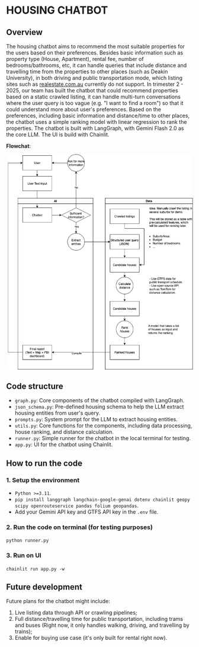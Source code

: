 # HOUSING CHATBOT

## Overview

The housing chatbot aims to recommend the most suitable properties for the users based on their preferences. Besides basic information such as property type (House, Apartment), rental fee, number of bedrooms/bathrooms, etc, it can handle queries that include distance and travelling time from the properties to other places (such as Deakin University), in both driving and public transportation mode, which listing sites such as [realestate.com.au](realestate.com.au) currently do not support. In trimester 2 - 2025, our team has built the chatbot that could recommend properties based on a static crawled listing, it can handle multi-turn conversations where the user query is too vague (e.g. "I want to find a room") so that it could understand more about user's preferences. Based on the preferences, including basic information and distance/time to other places, the chatbot uses a simple ranking model with linear regression to rank the properties. The chatbot is built with LangGraph, with Gemini Flash 2.0 as the core LLM. The UI is build with Chainlit.

**Flowchat**:

![Flow chart of the chatbot](./Housing%20chatbot%20flowchart.png)

## Code structure
- `graph.py`: Core components of the chatbot compiled with LangGraph.
- `json_schema.py`: Pre-defined housing schema to help the LLM extract housing entities from user's query.
- `prompts.py`: System prompt for the LLM to extract housing entities.
- `utils.py`: Core functions for the components, including data processing, house ranking, and distance calculation.
- `runner.py`: Simple runner for the chatbot in the local terminal for testing.
- `app.py`: UI for the chatbot using Chainlit.

## How to run the code

### 1. Setup the environment
- `Python >=3.11`.
- `pip install langgraph langchain-google-genai dotenv chainlit geopy scipy openrouteservice pandas folium geopandas`.
- Add your Gemini API key and GTFS API key in the `.env` file.

### 2. Run the code on terminal (for testing purposes)
`python runner.py`

### 3. Run on UI
`chainlit run app.py -w`

## Future development
Future plans for the chatbot might include: 
1. Live listing data through API or crawling pipelines; 
2. Full distance/travelling time for public transportation, including trams and buses (Right now, it only handles walking, driving, and travelling by trains);
3. Enable for buying use case (it's only built for rental right now).
